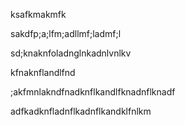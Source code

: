 ksafkmakmfk

sakdfp;a;lfm;adllmf;ladmf;l

sd;knaknfoladnglnkadnlvnlkv

kfnaknflandlfnd

;akfmnlakndfnadknflkandlfknadnflknadf

adfkadknfladnflkadnflkandklfnlkm